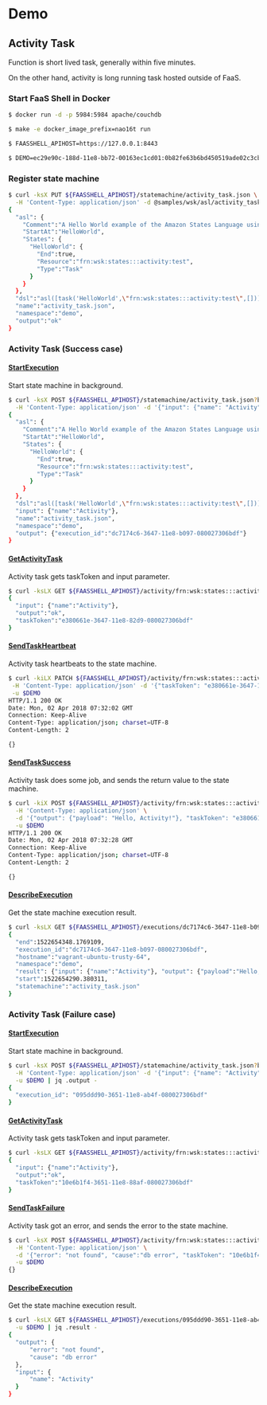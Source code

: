 # Demo

## Activity Task

Function is short lived task, generally within five minutes.

On the other hand, activity is long running task hosted outside of FaaS.

### Start FaaS Shell in Docker

```sh
$ docker run -d -p 5984:5984 apache/couchdb

$ make -e docker_image_prefix=nao16t run

$ FAASSHELL_APIHOST=https://127.0.0.1:8443

$ DEMO=ec29e90c-188d-11e8-bb72-00163ec1cd01:0b82fe63b6bd450519ade02c3cb8f77ee581f25a810db28f3910e6cdd9d041bf
```

### Register state machine

```sh
$ curl -ksX PUT ${FAASSHELL_APIHOST}/statemachine/activity_task.json \
  -H 'Content-Type: application/json' -d @samples/wsk/asl/activity_task.json -u $DEMO
{
  "asl": {
    "Comment":"A Hello World example of the Amazon States Language using a Task state",
    "StartAt":"HelloWorld",
    "States": {
      "HelloWorld": {
        "End":true,
        "Resource":"frn:wsk:states:::activity:test",
        "Type":"Task"
      }
    }
  },
  "dsl":"asl([task('HelloWorld',\"frn:wsk:states:::activity:test\",[])])",
  "name":"activity_task.json",
  "namespace":"demo",
  "output":"ok"
}
```

### Activity Task (Success case)

#### [StartExecution][1]

Start state machine in background.

```sh
$ curl -ksX POST ${FAASSHELL_APIHOST}/statemachine/activity_task.json?blocking=false \
  -H 'Content-Type: application/json' -d '{"input": {"name": "Activity"}}' -u $DEMO
{
  "asl": {
    "Comment":"A Hello World example of the Amazon States Language using a Task state",
    "StartAt":"HelloWorld",
    "States": {
      "HelloWorld": {
        "End":true,
        "Resource":"frn:wsk:states:::activity:test",
        "Type":"Task"
      }
    }
  },
  "dsl":"asl([task('HelloWorld',\"frn:wsk:states:::activity:test\",[])])",
  "input": {"name":"Activity"},
  "name":"activity_task.json",
  "namespace":"demo",
  "output": {"execution_id":"dc7174c6-3647-11e8-b097-080027306bdf"}
}
```

#### [GetActivityTask][2]

Activity task gets taskToken and input parameter.

```sh
$ curl -ksLX GET ${FAASSHELL_APIHOST}/activity/frn:wsk:states:::activity:test -u $DEMO
{
  "input": {"name":"Activity"},
  "output":"ok",
  "taskToken":"e380661e-3647-11e8-82d9-080027306bdf"
}
```

#### [SendTaskHeartbeat][3]

Activity task heartbeats to the state machine.

```sh
$ curl -kiLX PATCH ${FAASSHELL_APIHOST}/activity/frn:wsk:states:::activity:test \
 -H 'Content-Type: application/json' -d '{"taskToken": "e380661e-3647-11e8-82d9-080027306bdf"}' \
 -u $DEMO
HTTP/1.1 200 OK
Date: Mon, 02 Apr 2018 07:32:02 GMT
Connection: Keep-Alive
Content-Type: application/json; charset=UTF-8
Content-Length: 2

{}
```

#### [SendTaskSuccess][4]

Activity task does some job, and sends the return value to the state machine.

```sh
$ curl -kiX POST ${FAASSHELL_APIHOST}/activity/frn:wsk:states:::activity:test \
  -H 'Content-Type: application/json' \
  -d '{"output": {"payload": "Hello, Activity!"}, "taskToken": "e380661e-3647-11e8-82d9-080027306bdf" }' \
  -u $DEMO
HTTP/1.1 200 OK
Date: Mon, 02 Apr 2018 07:32:28 GMT
Connection: Keep-Alive
Content-Type: application/json; charset=UTF-8
Content-Length: 2

{}
```

#### [DescribeExecution][6]

Get the state machine execution result.

```sh
$ curl -ksLX GET ${FAASSHELL_APIHOST}/executions/dc7174c6-3647-11e8-b097-080027306bdf -u $DEMO
{
  "end":1522654348.1769109,
  "execution_id":"dc7174c6-3647-11e8-b097-080027306bdf",
  "hostname":"vagrant-ubuntu-trusty-64",
  "namespace":"demo",
  "result": {"input": {"name":"Activity"}, "output": {"payload":"Hello, Activity!"}},
  "start":1522654290.380311,
  "statemachine":"activity_task.json"
}
```

### Activity Task (Failure case)

#### [StartExecution][1]

Start state machine in background.

```sh
$ curl -ksX POST ${FAASSHELL_APIHOST}/statemachine/activity_task.json?blocking=false \
  -H 'Content-Type: application/json' -d '{"input": {"name": "Activity"}}' \
  -u $DEMO | jq .output -
{
  "execution_id": "095ddd90-3651-11e8-ab4f-080027306bdf"
}
```

#### [GetActivityTask][2]

Activity task gets taskToken and input parameter.

```sh
$ curl -ksLX GET ${FAASSHELL_APIHOST}/activity/frn:wsk:states:::activity:test -u $DEMO
{
  "input": {"name":"Activity"},
  "output":"ok",
  "taskToken":"10e6b1f4-3651-11e8-88af-080027306bdf"
}
```

#### [SendTaskFailure][5]

Activity task got an error, and sends the error to the state machine.

```sh
$ curl -ksX POST ${FAASSHELL_APIHOST}/activity/frn:wsk:states:::activity:test \
  -H 'Content-Type: application/json' \
  -d '{"error": "not found", "cause":"db error", "taskToken": "10e6b1f4-3651-11e8-88af-080027306bdf" }' \
  -u $DEMO
{}
```

#### [DescribeExecution][6]

Get the state machine execution result.

```sh
$ curl -ksLX GET ${FAASSHELL_APIHOST}/executions/095ddd90-3651-11e8-ab4f-080027306bdf \
  -u $DEMO | jq .result -
{
  "output": {
      "error": "not found",
      "cause": "db error"
  },
  "input": {
      "name": "Activity"
  }
}
```

[1]: https://docs.aws.amazon.com/step-functions/latest/apireference/API_StartExecution.html "StartExecution"
[2]: https://docs.aws.amazon.com/step-functions/latest/apireference/API_GetActivityTask.html "GetActivityTask"
[3]: https://docs.aws.amazon.com/step-functions/latest/apireference/API_SendTaskHeartbeat.html "SendTaskHeartbeat"
[4]: https://docs.aws.amazon.com/step-functions/latest/apireference/API_SendTaskSuccess.html "SendTaskSuccess"
[5]: https://docs.aws.amazon.com/step-functions/latest/apireference/API_SendTaskFailure.html "SendTaskFailure"
[6]: https://docs.aws.amazon.com/step-functions/latest/apireference/API_DescribeExecution.html "DescribeExecution"
